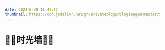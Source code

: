 ```yaml
---
date: 2021-6-30 11:47:07
thumbnail: https://cdn.jsdelivr.net/gh/privateblogs/blogimages@master/Starry/5.jpg
---
```

# 🎈🎈时光墙🎈🎈
